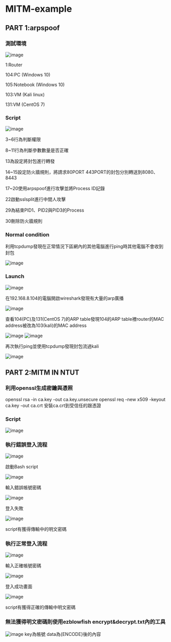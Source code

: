 # MITM-example

## PART 1:arpspoof
### 測試環境
![image](https://user-images.githubusercontent.com/69759142/168472086-6418b2b9-c674-4736-94b6-8ace1e228e36.png)

1:Router

104:PC (Windows 10)

105:Notebook (Windows 10)

103:VM (Kali linux)

131:VM (CentOS 7)

### Script

![image](https://user-images.githubusercontent.com/69759142/198824579-6451d386-2aa3-4c33-b848-24372953fc0a.png)

3~6行為判斷權限

8~11行為判斷參數數量是否正確

13為設定將封包進行轉發

14~15設定防火牆規則，將請求80PORT 443PORT的封包分別轉送到8080、8443

17~20使用arpspoof進行攻擊並將Process ID記錄

22啟動sslsplit進行中間人攻擊

29為結束PID1、PID2與PID3的Process

30刪除防火牆規則

### Normal condition
利用tcpdump發現在正常情況下區網內的其他電腦進行ping時其他電腦不會收到封包

![image](https://user-images.githubusercontent.com/69759142/168473357-84165ca4-9e56-4270-a395-b45f1fef7c75.png)


### Launch

![image](https://user-images.githubusercontent.com/69759142/168472437-6fe79ff5-0756-4aac-95fb-a3eac3964544.png)

在192.168.8.104的電腦開啟wireshark發現有大量的arp廣播

![image](https://user-images.githubusercontent.com/69759142/168472274-1787c042-c40e-4949-81b0-6960dbddb726.png)


查看104(PC)及131(CentOS 7)的ARP table發現104的ARP table裡router的MAC address被改為103(kali)的MAC address

![image](https://user-images.githubusercontent.com/69759142/168472965-ffcc5075-d9d8-4ad8-aec5-c6852139052a.png)
![image](https://user-images.githubusercontent.com/69759142/168473228-f8e1add1-019d-4d0f-9c5e-388ebc1dcfec.png)


再次執行ping並使用tcpdump發現封包流過kali

![image](https://user-images.githubusercontent.com/69759142/168473576-068214b1-0f7c-4fbf-8ba7-d91fdcf7548c.png)


## PART 2:MITM IN NTUT
### 利用openssl生成密鑰與憑照
openssl rsa -in ca.key -out ca.key.unsecure
openssl req -new x509 -keyout ca.key -out ca.crt
安裝ca.crt到受信任的跟憑證

### Script
![image](https://user-images.githubusercontent.com/69759142/170325655-00694699-5293-4286-83b0-0bbc4052e367.png)


### 執行錯誤登入流程
![image](https://user-images.githubusercontent.com/69759142/170321044-85405c97-3d10-4ebb-b5ff-151f3b3b214b.png)

啟動Bash script

![image](https://user-images.githubusercontent.com/69759142/170433822-cd1581f8-2cda-4e5c-8e0d-2f074696824b.png)

輸入錯誤帳號密碼

![image](https://user-images.githubusercontent.com/69759142/170322313-838871d4-ee03-4644-bd72-fe85831fe89e.png)

登入失敗

![image](https://user-images.githubusercontent.com/69759142/170322405-a9e12154-0c4a-4aa9-b183-81928cb6e12e.png)

script有獲得傳輸中的明文密碼

### 執行正常登入流程

![image](https://user-images.githubusercontent.com/69759142/170433902-ff75aada-93bf-417f-a8a0-ba85b8fc5041.png)

輸入正確帳號密碼

![image](https://user-images.githubusercontent.com/69759142/170433956-568d8fa5-8f34-4e89-a5e3-5a2e88a981a1.png)

登入成功畫面

![image](https://user-images.githubusercontent.com/69759142/170322858-9f5b6a65-1f8f-4d81-91e8-1b96e6a0e034.png)

script有獲得正確的傳輸中明文密碼

### 無法獲得明文密碼則使用ezblowfish encrypt&decrypt.txt內的工具
![image](https://user-images.githubusercontent.com/69759142/198824482-bd8318f2-1dc6-48e8-b418-34cc8b6ab3d2.png)
key為帳號
data為{ENCODE}後的內容
